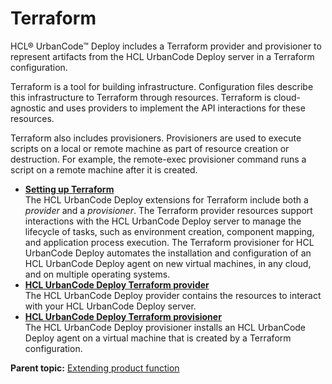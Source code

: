 # Terraform

HCL® UrbanCode™ Deploy includes a Terraform provider and provisioner to represent artifacts from the HCL UrbanCode Deploy server in a Terraform configuration.

Terraform is a tool for building infrastructure. Configuration files describe this infrastructure to Terraform through resources. Terraform is cloud-agnostic and uses providers to implement the API interactions for these resources.

Terraform also includes provisioners. Provisioners are used to execute scripts on a local or remote machine as part of resource creation or destruction. For example, the remote-exec provisioner command runs a script on a remote machine after it is created.

-   **[Setting up Terraform](../../com.udeploy.reference.doc/topics/terraform_setup.md)**  
The HCL UrbanCode Deploy extensions for Terraform include both a *provider* and a *provisioner*. The Terraform provider resources support interactions with the HCL UrbanCode Deploy server to manage the lifecycle of tasks, such as environment creation, component mapping, and application process execution. The Terraform provisioner for HCL UrbanCode Deploy automates the installation and configuration of an HCL UrbanCode Deploy agent on new virtual machines, in any cloud, and on multiple operating systems.
-   **[HCL UrbanCode Deploy Terraform provider](../../com.udeploy.reference.doc/topics/terraform_provider_ref.md)**  
The HCL UrbanCode Deploy provider contains the resources to interact with your HCL UrbanCode Deploy server.
-   **[HCL UrbanCode Deploy Terraform provisioner](../../com.udeploy.reference.doc/topics/terraform_provisioner_ref.md)**  
The HCL UrbanCode Deploy provisioner installs an HCL UrbanCode Deploy agent on a virtual machine that is created by a Terraform configuration.

**Parent topic:** [Extending product function](../../com.udeploy.doc/topics/c_node_extending.md)

